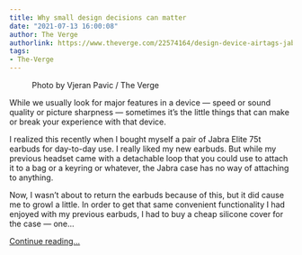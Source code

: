 ```yaml
---
title: Why small design decisions can matter
date: "2021-07-13 16:00:08"
author: The Verge
authorlink: https://www.theverge.com/22574164/design-device-airtags-jabra-elite-75t-features
tags:
- The-Verge
---
```

<figure>
      <img alt="" src="https://cdn.vox-cdn.com/thumbor/17G7ICTe46Jq7FmIdSSxdFV23Io=/0x0:2040x1360/1310x873/cdn.vox-cdn.com/uploads/chorus_image/image/69576081/vpavic_4547_20210421_0050.0.jpg" />
        <figcaption>Photo by Vjeran Pavic / The Verge</figcaption>
    </figure>

  <p id="tci1Is">While we usually look for major features in a device — speed or sound quality or picture sharpness — sometimes it’s the little things that can make or break your experience with that device. </p>
<p id="ZOmJGb">I realized this recently when I bought myself a pair of Jabra Elite 75t earbuds for day-to-day use. I really liked my new earbuds. But while my previous headset came with a detachable loop that you could use to attach it to a bag or a keyring or whatever, the Jabra case has no way of attaching to anything. </p>
<p id="IkyroV">Now, I wasn’t about to return the earbuds because of this, but it did cause me to growl a little. In order to get that same convenient functionality I had enjoyed with my previous earbuds, I had to buy a cheap silicone cover for the case — one...</p>
  <p>
    <a href="https://www.theverge.com/22574164/design-device-airtags-jabra-elite-75t-features">Continue reading&hellip;</a>
  </p>